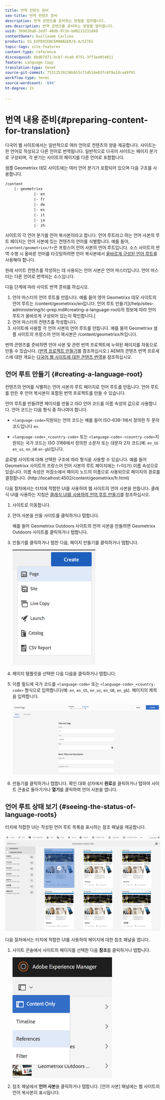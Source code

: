 ```yaml
---
title: 번역 컨텐츠 준비
seo-title: 번역 컨텐츠 준비
description: 번역 콘텐츠를 준비하는 방법을 알아봅니다.
seo-description: 번역 콘텐츠를 준비하는 방법을 알아봅니다.
uuid: 369630a8-2ed7-48db-973e-bd8213231d49
contentOwner: Guillaume Carlino
products: SG_EXPERIENCEMANAGER/6.4/SITES
topic-tags: site-features
content-type: reference
discoiquuid: 8bd67d71-bcb7-4ca0-9751-3ff3ee054011
feature: Language Copy
translation-type: tm+mt
source-git-commit: 75312539136bb53cf1db1de03fc0f9a1dca49791
workflow-type: tm+mt
source-wordcount: '694'
ht-degree: 1%

---
```



# 번역 내용 준비{#preparing-content-for-translation}

다국어 웹 사이트에서는 일반적으로 여러 언어로 컨텐츠의 양을 제공합니다. 사이트는 한 언어로 작성되고 다른 언어로 번역됩니다. 일반적으로 다국어 사이트는 페이지 분기로 구성되며, 각 분기는 사이트의 페이지를 다른 언어로 포함합니다.

샘플 Geometrixx 데모 사이트에는 여러 언어 분기가 포함되어 있으며 다음 구조를 사용합니다.

```xml
/content
    |- geometrixx
             |- en
             |- fr
             |- de
             |- es
             |- it
             |- ja
             |- zh
```

사이트의 각 언어 분기를 언어 복사본이라고 합니다. 언어 루트라고 하는 언어 사본의 루트 페이지는 언어 사본에 있는 컨텐츠의 언어를 식별합니다. 예를 들어, `/content/geometrixx/fr`은 프랑스어 언어 사본의 언어 루트입니다. 소스 사이트의 번역 수행 시 올바른 언어를 타깃팅하려면 언어 복사본에서 [올바르게 구성된 언어 루트](/help/sites-administering/tc-prep.md#creating-a-language-root)를 사용해야 합니다.

원래 사이트 컨텐츠를 작성하는 데 사용되는 언어 사본은 언어 마스터입니다. 언어 마스터는 다른 언어로 번역되는 소스입니다.

다음 단계에 따라 사이트 번역 준비를 하십시오.

1. 언어 마스터의 언어 루트를 만듭니다. 예를 들어 영어 Geometrixx 데모 사이트의 언어 루트는 /content/geometrixx/en입니다. 언어 루트 만들기](/help/sites-administering/tc-prep.md#creating-a-language-root)의 정보에 따라 언어 루트가 올바르게 구성되어 있는지 확인합니다.[
1. 언어 마스터의 컨텐츠를 작성합니다.
1. 사이트에 사용할 각 언어 사본의 언어 루트를 만듭니다. 예를 들어 Geometrixx 샘플 사이트의 프랑스어 언어 복사본은 /content/geometrixx/fr입니다.

번역 콘텐츠를 준비하면 언어 사본 및 관련 번역 프로젝트에 누락된 페이지를 자동으로 만들 수 있습니다. ([번역 프로젝트 만들기](/help/sites-administering/tc-manage.md)를 참조하십시오.) AEM의 콘텐츠 번역 프로세스에 대한 개요는 [다국어 웹 사이트에 대한 콘텐츠 번역](/help/sites-administering/translation.md)을 참조하십시오.

## 언어 루트 만들기 {#creating-a-language-root}

컨텐츠의 언어를 식별하는 언어 사본의 루트 페이지로 언어 루트를 만듭니다. 언어 루트를 만든 후 언어 복사본이 포함된 번역 프로젝트를 만들 수 있습니다.

언어 루트를 만들려면 페이지를 만들고 ISO 언어 코드를 이름 속성의 값으로 사용합니다. 언어 코드는 다음 형식 중 하나여야 합니다.

* `<language-code>`지원되는 언어 코드는 예를 들어 ISO-639-1에서 정의한 두 문자 코드입니다 `en`.

* `<language-code>_<country-code>` 또는  `<language-code>-<country-code>`지원되는 국가 코드는 ISO 3166에서 정의한 소문자 또는 대문자 2자 코드(예:  `en_US` `en_us`,  `en_GB` `en-gb`)입니다.

글로벌 사이트에 대해 선택한 구조에 따라 형식을 사용할 수 있습니다.  예를 들어 Geometrixx 사이트의 프랑스어 언어 사본의 루트 페이지에는 `fr`이(가) 이름 속성으로 있습니다. 이름 속성은 저장소에서 페이지 노드의 이름으로 사용되므로 페이지의 경로를 결정합니다. (http://localhost:4502/content/geometrixx/fr.html)

다음 절차에서는 터치에 적합한 UI를 사용하여 웹 사이트의 언어 사본을 만듭니다. 클래식 UI를 사용하는 지침은 [클래식 UI를 사용하여 언어 루트 만들기](/help/sites-administering/tc-lroot-classic.md)를 참조하십시오.

1. 사이트로 이동합니다.
1. 언어 사본을 만들 사이트를 클릭하거나 탭합니다.

   예를 들어 Geometrixx Outdoors 사이트의 언어 사본을 만들려면 Geometrixx Outdoors 사이트를 클릭하거나 탭합니다.

1. 만들기를 클릭하거나 탭한 다음, 페이지 만들기를 클릭하거나 탭합니다.

   ![chlimage_1-21](assets/chlimage_1-21.png)

1. 페이지 템플릿을 선택한 다음 다음을 클릭하거나 탭합니다.
1. 이름 필드에 국가 코드를 `<language-code>` 또는 `<language-code>_<country-code>` 형식으로 입력합니다(예: `en`, `en_US`, `en_us`, `en_GB`, `en_gb`). 페이지의 제목을 입력합니다.

   ![chlimage_1-22](assets/chlimage_1-22.png)

1. 만들기를 클릭하거나 탭합니다. 확인 대화 상자에서 **완료**&#x200B;를 클릭하거나 탭하여 사이트 콘솔로 돌아가거나 **열기**&#x200B;를 클릭하여 언어 사본을 엽니다.

## 언어 루트 상태 보기 {#seeing-the-status-of-language-roots}

터치에 적합한 UI는 작성된 언어 루트 목록을 표시하는 참조 패널을 제공합니다.

![chlimage_1-23](assets/chlimage_1-23.png)

다음 절차에서는 터치에 적합한 UI를 사용하여 페이지에 대한 참조 패널을 엽니다.

1. 사이트 콘솔에서 사이트의 페이지를 선택한 다음 **참조**&#x200B;를 클릭하거나 탭합니다.

   ![chlimage_1-24](assets/chlimage_1-24.png)

1. 참조 패널에서 **언어 사본**&#x200B;을 클릭하거나 탭합니다. [언어 사본] 패널에는 웹 사이트의 언어 복사본이 표시됩니다.

